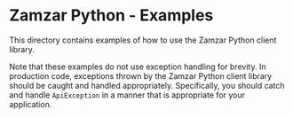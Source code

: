 # Zamzar Python - Examples

This directory contains examples of how to use the Zamzar Python client library.

Note that these examples do not use exception handling for brevity. In production code, exceptions thrown by the Zamzar
Python client library should be caught and handled appropriately. Specifically, you should catch and handle
`ApiException` in a manner that is appropriate for your application.